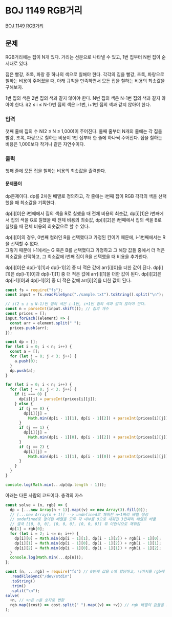 # BOJ 1149 RGB거리

[BOJ 1149 RGB거리](https://www.acmicpc.net/problem/1149)

## 문제

RGB거리에는 집이 N개 있다. 거리는 선분으로 나타낼 수 있고, 1번 집부터 N번 집이 순서대로 있다.

집은 빨강, 초록, 파랑 중 하나의 색으로 칠해야 한다. 각각의 집을 빨강, 초록, 파랑으로 칠하는 비용이 주어졌을 때, 아래 규칙을 만족하면서 모든 집을 칠하는 비용의 최솟값을 구해보자.

1번 집의 색은 2번 집의 색과 같지 않아야 한다.
N번 집의 색은 N-1번 집의 색과 같지 않아야 한다.
i(2 ≤ i ≤ N-1)번 집의 색은 i-1번, i+1번 집의 색과 같지 않아야 한다.

### 입력

첫째 줄에 집의 수 N(2 ≤ N ≤ 1,000)이 주어진다. 둘째 줄부터 N개의 줄에는 각 집을 빨강, 초록, 파랑으로 칠하는 비용이 1번 집부터 한 줄에 하나씩 주어진다. 집을 칠하는 비용은 1,000보다 작거나 같은 자연수이다.

### 출력

첫째 줄에 모든 집을 칠하는 비용의 최솟값을 출력한다.

#### 문제풀이

dp문제이다.
dp를 2차원 배열로 정의하고, 각 줄에는 i번째 집이 RGB 각각의 색을 선택했을 때 최소값을 기록한다.

dp[i][0]은 i번째에서 집의 색을 R로 칠했을 때 전체 비용의 최솟값,
dp[i][1]은 i번째에서 집의 색을 G로 칠했을 때 전체 비용의 최솟값,
dp[i][2]은 i번째에서 집의 색을 B로 칠했을 때 전체 비용의 최솟값으로 할 수 있다.

dp[i][0]의 경우, 0번째 컬러인 R을 선택했다고 가정된 칸이기 때문에, i-1번째에서는 R을 선택할 수 없다.  
그렇기 때문에 i-1에서는 G 혹은 B를 선택했다고 가정하고 그 해당 값들 중에서 더 적은 최소값을 선택하고, 그 최소값에 i번째 집이 R을 선택했을 때 비용을 추가한다.

dp[i][0]은 dp[i-1][1]과 dp[i-1][2] 중 더 적은 값에 arr[i][0]을 더한 값이 된다.
dp[i][1]은 dp[i-1][0]과 dp[i-1][1] 중 더 적은 값에 arr[i][1]을 더한 값이 된다.
dp[i][2]은 dp[i-1][0]과 dp[i-1][2] 중 더 적은 값에 arr[i][2]을 더한 값이 된다.

```js
const fs = require("fs");
const input = fs.readFileSync("./sample.txt").toString().split("\n");

// i(2 ≤ i ≤ N-1)번 집의 색은 i-1번, i+1번 집의 색과 같지 않아야 한다.
const n = parseInt(input.shift()); // 집의 개수
const prices = [];
input.forEach((element) => {
  const arr = element.split(" ");
  prices.push(arr);
});

const dp = [];
for (let i = 0; i < n; i++) {
  const a = [];
  for (let j = 0; j < 3; j++) {
    a.push(0);
  }
  dp.push(a);
}

for (let i = 0; i < n; i++) {
  for (let j = 0; j < 3; j++) {
    if (i === 0) {
      dp[i][j] = parseInt(prices[i][j]);
    } else {
      if (j == 0) {
        dp[i][j] =
          Math.min(dp[i - 1][1], dp[i - 1][2]) + parseInt(prices[i][j]);
      }
      if (j == 1) {
        dp[i][j] =
          Math.min(dp[i - 1][0], dp[i - 1][2]) + parseInt(prices[i][j]);
      }
      if (j == 2) {
        dp[i][j] =
          Math.min(dp[i - 1][1], dp[i - 1][0]) + parseInt(prices[i][j]);
      }
    }
  }
}

console.log(Math.min(...dp[dp.length - 1]));
```

아래는 다른 사람의 코드이다. 충격의 자스

```js
const solve = (n, rgb) => {
  dp = [...new Array(n + 1)].map((v) => new Array(3).fill(0));
  // [...new Array(n + 1)] --> undefined로 채워진 n+1짜리 배열 생성
  // undefined로 정의된 배열을 모두 각 내부를 0으로 채워진 3칸짜리 배열로 바꿈
  // 결국 [[0, 0, 0], [0, 0, 0], [0, 0, 0]] 뭐 이런식으로 채워짐
  dp[1] = rgb[0];
  for (let i = 2; i <= n; i++) {
    dp[i][0] = Math.min(dp[i - 1][1], dp[i - 1][2]) + rgb[i - 1][0];
    dp[i][1] = Math.min(dp[i - 1][0], dp[i - 1][2]) + rgb[i - 1][1];
    dp[i][2] = Math.min(dp[i - 1][0], dp[i - 1][1]) + rgb[i - 1][2];
  }
  console.log(Math.min(...dp[n]));
};

const [n, ...rgb] = require("fs") // 0번째 값을 n에 할당하고, 나머지를 rgb에 할당(나머지 요소들을 rgb라는 하나의 배열로 할당)
  .readFileSync("/dev/stdin")
  .toString()
  .trim()
  .split("\n");
solve(
  +n, // +n은 n을 숫자로 변환
  rgb.map((cost) => cost.split(" ").map((v) => +v)) // rgb 배열의 값들을 split해서 이걸 다시 map을 돌면서 숫자로 변환하고 solve로 보냄
);
```
